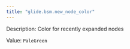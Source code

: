 ```yaml
---
title: "glide.bsm.new_node_color"
---
```


Description: Color for recently expanded nodes

Value: `PaleGreen`